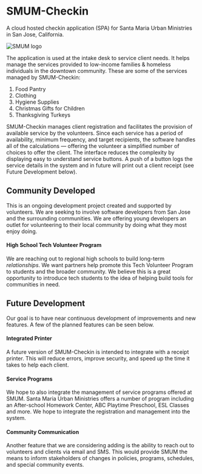 # SMUM-Checkin
A cloud hosted checkin application (SPA) for Santa Maria Urban Ministries in San Jose, California.

![SMUM logo](https://res.cloudinary.com/hrscywv4p/image/upload/c_limit,fl_lossy,h_1440,w_720,f_auto,q_auto/v1/134667/f510cc08e01543eebf2edc25fd14b3da_qvjufo.png)

The application is used at the intake desk to service client needs. It helps manage the services provided to low-income families & homeless individuals in the downtown community. These are some of the services managed by SMUM-Checkin:

1. Food Pantry
2. Clothing
3. Hygiene Supplies
4. Christmas Gifts for Children
5. Thanksgiving Turkeys

SMUM-Checkin manages client registration and facilitates the  provision of available service by the volunteers. Since each service has a period of availability, minimum frequency, and target recipients, the software handles all of the calculations &mdash; offering the volunteer a simplified number of choices to offer the client. The interface reduces the complexity by displaying easy to understand service buttons. A push of a button logs the service details in the system and in future will print out a client receipt (see Future Development below).

## Community Developed
This is an ongoing development project created and supported by volunteers. We are seeking to involve software developers from San Jose and the surrounding communities. We are offering young developers an outlet for volunteering to their local community by doing what they most enjoy doing.

#### High School Tech Volunteer Program
We are reaching out to regional high schools to build long-term *relationships*. We want partners help promote this Tech Volunteer Program to students and the broader community. We believe this is a great opportunity to introduce tech students to the idea of helping build tools for communities in need.

## Future Development
Our goal is to have near continuous development of improvements and new features. A few of the planned features can be seen below.

#### Integrated Printer
A future version of SMUM-Checkin is intended to integrate with a receipt printer. This will reduce errors, improve security, and speed up the time it takes to help each client.

#### Service Programs
We hope to also integrate the management of service programs offered at SMUM. Santa Maria Urban Ministries offers a number of program including an After-school Homework Center, ABC Playtime Preschool, ESL Classes and more. We hope to integrate the registration and management into the system.

#### Community Communication
Another feature that we are considering adding is the ability to reach out to volunteers and clients via email and SMS. This would provide SMUM the means to inform stakeholders of changes in policies, programs, schedules, and special community events.
